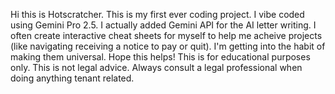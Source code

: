 Hi this is Hotscratcher. This is my first ever coding project. I vibe coded using Gemini Pro 2.5. I actually added Gemini API for the AI letter writing. I often create interactive cheat sheets for myself to help me acheive projects (like navigating receiving a notice to pay or quit). I'm getting into the habit of making them universal. Hope this helps! This is for educational purposes only. This is not legal advice. Always consult a legal professional when doing anything tenant related.
